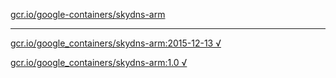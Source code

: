 [gcr.io/google-containers/skydns-arm](https://hub.docker.com/r/sqeven/skydns-arm/tags/) 

----
[gcr.io/google_containers/skydns-arm:2015-12-13 √](https://hub.docker.com/r/sqeven/skydns-arm/tags/)

[gcr.io/google_containers/skydns-arm:1.0 √](https://hub.docker.com/r/sqeven/skydns-arm/tags/)

